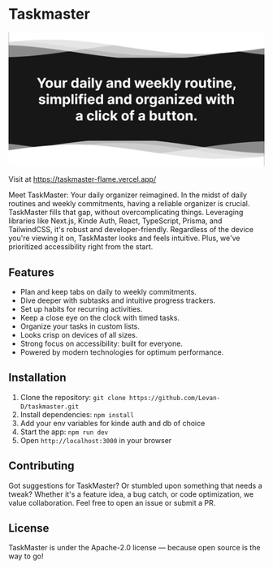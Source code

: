 # Taskmaster

![image not available](public/og-tag.png)

Visit at https://taskmaster-flame.vercel.app/

Meet TaskMaster: Your daily organizer reimagined. In the midst of daily routines and weekly commitments, having a reliable organizer is crucial. TaskMaster fills that gap, without overcomplicating things. Leveraging libraries like Next.js, Kinde Auth, React, TypeScript, Prisma, and TailwindCSS, it's robust and developer-friendly. Regardless of the device you're viewing it on, TaskMaster looks and feels intuitive. Plus, we've prioritized accessibility right from the start.

## Features
- Plan and keep tabs on daily to weekly commitments.
- Dive deeper with subtasks and intuitive progress trackers.
- Set up habits for recurring activities.
- Keep a close eye on the clock with timed tasks.
- Organize your tasks in custom lists.
- Looks crisp on devices of all sizes.
- Strong focus on accessibility: built for everyone.
- Powered by modern technologies for optimum performance.

## Installation
1. Clone the repository: `git clone https://github.com/Levan-D/taskmaster.git`
2. Install dependencies: `npm install`
3. Add your env variables for kinde auth and db of choice 
4. Start the app: `npm run dev`
5. Open `http://localhost:3000` in your browser

## Contributing
Got suggestions for TaskMaster? Or stumbled upon something that needs a tweak? Whether it's a feature idea, a bug catch, or code optimization, we value collaboration. Feel free to open an issue or submit a PR.

## License
TaskMaster is under the Apache-2.0 license — because open source is the way to go!
